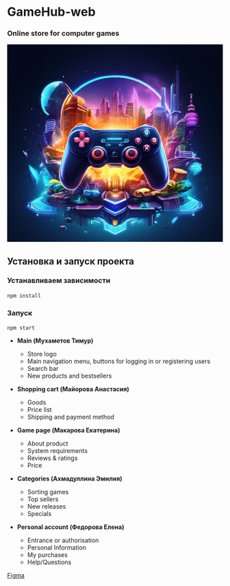 # GameHub-web

### Online store for computer games

![Logo Image](gamehub.jpeg)

## Установка и запуск проекта

### Устанавливаем зависимости

```shell
npm install
```

### Запуск

```shell
npm start
```

- **Main (Мухаметов Тимур)**

  - Store logo
  - Main navigation menu, buttons for logging in or registering users
  - Search bar
  - New products and bestsellers

- **Shopping cart (Майорова Анастасия)**

  - Goods
  - Price list
  - Shipping and payment method

- **Game page (Макарова Екатерина)**

  - About product
  - System requirements
  - Reviews & ratings
  - Price

- **Categories (Ахмадуллина Эмилия)**

  - Sorting games
  - Top sellers
  - New releases
  - Specials

- **Personal account (Федорова Елена)**
  - Entrance or authorisation
  - Personal Information
  - My purchases
  - Help/Questions

[Figma](https://www.figma.com/file/qURRXeUGf5GBGJcVyZkoyr/main_sheet?type=design&node-id=0%3A1&mode=design&t=2EXSWHVVS405mJid-1)
